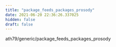 ```yaml
---
title: "package_feeds_packages_prosody"
date: 2021-06-20 22:36:26.337025
hidden: false
draft: false
---
```


ath79/generic/package_feeds_packages_prosody

